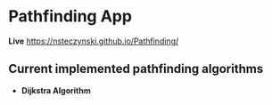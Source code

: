 # Pathfinding App
**Live** https://nsteczynski.github.io/Pathfinding/
## Current implemented pathfinding algorithms
- **Dijkstra Algorithm**